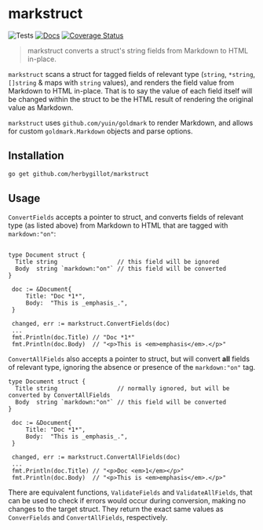 # markstruct

![Tests](https://github.com/herbygillot/markstruct/actions/workflows/test.yml/badge.svg?branch=master)
[![Docs](https://godoc.org/github.com/herbygillot/markstruct?status.svg=)](https://pkg.go.dev/github.com/herbygillot/markstruct)
[![Coverage Status](https://coveralls.io/repos/github/herbygillot/markstruct/badge.svg?branch=master)](https://coveralls.io/github/herbygillot/markstruct?branch=master)

> markstruct converts a struct's string fields from Markdown to HTML in-place.

`markstruct` scans a struct for tagged fields of relevant type (`string`, `*string`, `[]string` & maps with `string` values), and renders the field value from Markdown to HTML in-place. That is to say the value of each field itself will be changed within the struct to be the HTML result of rendering the original value as Markdown.

`markstruct` uses `github.com/yuin/goldmark` to render Markdown, and allows for
 custom `goldmark.Markdown` objects and parse options.

 ## Installation

 ```bash
 go get github.com/herbygillot/markstruct
 ```

 ## Usage

 `ConvertFields` accepts a pointer to struct, and converts fields of relevant type (as listed above) from Markdown to HTML that are tagged with `markdown:"on"`:
 ```

 type Document struct {
   Title string                 // this field will be ignored
   Body  string `markdown:"on"` // this field will be converted
 }

  doc := &Document{
	  Title: "Doc *1*",
	  Body:  "This is _emphasis_.",
  }

  changed, err := markstruct.ConvertFields(doc)
  ...
  fmt.Println(doc.Title) // "Doc *1*"
  fmt.Println(doc.Body)  // "<p>This is <em>emphasis</em>.</p>"

 ```

 `ConvertAllFields` also accepts a pointer to struct, but will convert **all** fields of relevant type, ignoring the absence or presence of the `markdown:"on"` tag.

 ```
 type Document struct {
   Title string                 // normally ignored, but will be converted by ConvertAllFields
   Body  string `markdown:"on"` // this field will be converted
 }

  doc := &Document{
	  Title: "Doc *1*",
	  Body:  "This is _emphasis_.",
  }

  changed, err := markstruct.ConvertAllFields(doc)
  ...
  fmt.Println(doc.Title) // "<p>Doc <em>1</em></p>"
  fmt.Println(doc.Body)  // "<p>This is <em>emphasis</em>.</p>"
  ```

There are equivalent functions, `ValidateFields` and `ValidateAllFields`, that can be used to check if errors would occur during conversion, making no changes to the target struct. They return the exact same values as `ConverFields` and `ConvertAllFields`, respectively.
